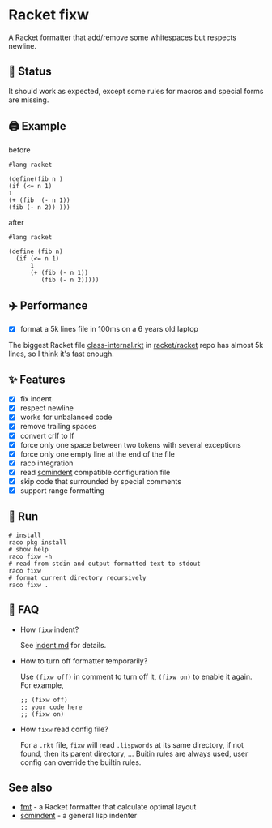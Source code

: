 # Racket fixw

A Racket formatter that add/remove some whitespaces but respects newline.

## :battery: Status

It should work as expected, except some rules for macros and special forms are missing.

## :printer: Example

before

```racket
#lang racket

(define(fib n )
(if (<= n 1)
1
(+ (fib  (- n 1))
(fib (- n 2)) )))
```

after

```racket
#lang racket

(define (fib n)
  (if (<= n 1)
      1
      (+ (fib (- n 1))
         (fib (- n 2)))))

```

## :airplane: Performance

* [x] format a 5k lines file in 100ms on a 6 years old laptop

The biggest Racket file [class-internal.rkt](https://github.com/racket/racket/blob/9b202f565d85cebdf8b5bb91d013eb0ecf06cba6/racket/collects/racket/private/class-internal.rkt) in [racket/racket](https://github.com/racket/racket) repo has almost 5k lines, so I think it's fast enough.

## :sparkles: Features

* [x] fix indent
* [x] respect newline
* [x] works for unbalanced code
* [x] remove trailing spaces
* [x] convert crlf to lf
* [x] force only one space between two tokens with several exceptions
* [x] force only one empty line at the end of the file
* [x] raco integration
* [x] read [scmindent](https://github.com/ds26gte/scmindent) compatible configuration file
* [x] skip code that surrounded by special comments
* [x] support range formatting

## :rocket: Run

```shell
# install
raco pkg install
# show help
raco fixw -h
# read from stdin and output formatted text to stdout
raco fixw
# format current directory recursively
raco fixw .
```

## :thinking: FAQ

* How `fixw` indent?

  See [indent.md](./indent.md) for details.

* How to turn off formatter temporarily?

  Use `(fixw off)` in comment to turn off it, `(fixw on)` to enable it again. For example,

  ```racket
  ;; (fixw off)
  ;; your code here
  ;; (fixw on)
  ```

* How `fixw` read config file?

  For a `.rkt` file, `fixw` will read `.lispwords` at its same directory, if not found, then its parent directory, ...
  Buitin rules are always used, user config can override the builtin rules.
  
## See also
  
* [fmt](https://github.com/sorawee/fmt) - a Racket formatter that calculate optimal layout
* [scmindent](https://github.com/ds26gte/scmindent) - a general lisp indenter
